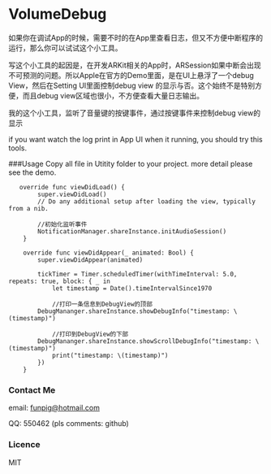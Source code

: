 # VolumeDebug

如果你在调试App的时候，需要不时的在App里查看日志，但又不方便中断程序的运行，那么你可以试试这个小工具。

写这个小工具的起因是，在开发ARKit相关的App时，ARSession如果中断会出现不可预测的问题。所以Apple在官方的Demo里面，是在UI上悬浮了一个debug View，然后在Setting UI里面控制debug view 的显示与否。这个始终不是特别方便，而且debug view区域也很小，不方便查看大量日志输出。

我的这个小工具，监听了音量键的按键事件，通过按键事件来控制debug view的显示

if you want watch the log print in App UI when it running, you should try this tools.

###Usage
Copy all file in Utitity folder to your project. more detail please see the demo.

```
   override func viewDidLoad() {
        super.viewDidLoad()
        // Do any additional setup after loading the view, typically from a nib.
        
        //初始化监听事件
        NotificationManager.shareInstance.initAudioSession()
    }
    
    override func viewDidAppear(_ animated: Bool) {
        super.viewDidAppear(animated)
        
        tickTimer = Timer.scheduledTimer(withTimeInterval: 5.0, repeats: true, block: { _ in
            let timestamp = Date().timeIntervalSince1970
            
            //打印一条信息到DebugView的顶部
        DebugMananger.shareInstance.showDebugInfo("timestamp: \(timestamp)")
            
            //打印到DebugView的下部
        DebugMananger.shareInstance.showScrollDebugInfo("timestamp: \(timestamp)")
            print("timestamp: \(timestamp)")
        })
    }
```


### Contact Me
email: funpig@hotmail.com

QQ: 550462 (pls comments: github)

### Licence
MIT